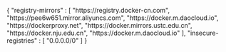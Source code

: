 {
  "registry-mirrors" : [
    "https:\/\/registry.docker-cn.com",
    "https:\/\/pee6w651.mirror.aliyuncs.com",
    "https:\/\/docker.m.daocloud.io",
    "https:\/\/dockerproxy.net",
    "https:\/\/docker.mirrors.ustc.edu.cn",
    "https:\/\/docker.nju.edu.cn",
    "https:\/\/docker.m.daocloud.io"
  ],
  "insecure-registries" : [
    "0.0.0.0\/0"
  ]
}